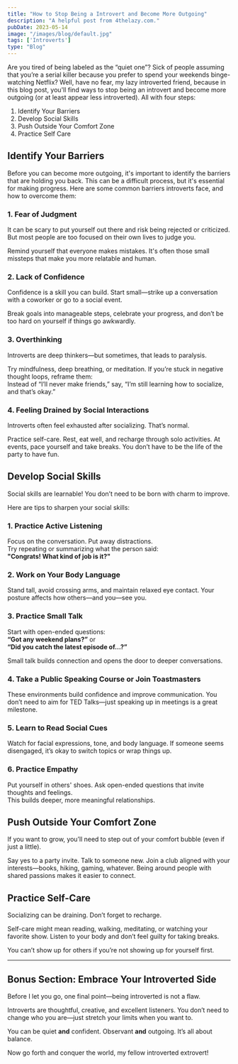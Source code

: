 ```yaml
---
title: "How to Stop Being a Introvert and Become More Outgoing"
description: "A helpful post from 4thelazy.com."
pubDate: 2023-05-14
image: "/images/blog/default.jpg"
tags: ['Introverts']
type: "Blog"
---
```


Are you tired of being labeled as the “quiet one”? Sick of people assuming that you’re a serial killer because you prefer to spend your weekends binge-watching Netflix? Well, have no fear, my lazy introverted friend, because in this blog post, you'll find ways to stop being an introvert and become more outgoing (or at least appear less introverted). All with four steps:

1. Identify Your Barriers  
2. Develop Social Skills  
3. Push Outside Your Comfort Zone  
4. Practice Self Care

## Identify Your Barriers

Before you can become more outgoing, it's important to identify the barriers that are holding you back. This can be a difficult process, but it's essential for making progress. Here are some common barriers introverts face, and how to overcome them:

### 1. Fear of Judgment

It can be scary to put yourself out there and risk being rejected or criticized. But most people are too focused on their own lives to judge you.

Remind yourself that everyone makes mistakes. It's often those small missteps that make you more relatable and human.

### 2. Lack of Confidence

Confidence is a skill you can build. Start small—strike up a conversation with a coworker or go to a social event.

Break goals into manageable steps, celebrate your progress, and don’t be too hard on yourself if things go awkwardly.

### 3. Overthinking

Introverts are deep thinkers—but sometimes, that leads to paralysis.

Try mindfulness, deep breathing, or meditation. If you’re stuck in negative thought loops, reframe them:  
Instead of “I’ll never make friends,” say, “I’m still learning how to socialize, and that’s okay.”

### 4. Feeling Drained by Social Interactions

Introverts often feel exhausted after socializing. That’s normal.

Practice self-care. Rest, eat well, and recharge through solo activities. At events, pace yourself and take breaks. You don’t have to be the life of the party to have fun.

## Develop Social Skills

Social skills are learnable! You don’t need to be born with charm to improve.

Here are tips to sharpen your social skills:

### 1. Practice Active Listening

Focus on the conversation. Put away distractions.  
Try repeating or summarizing what the person said:  
**"Congrats! What kind of job is it?"**

### 2. Work on Your Body Language

Stand tall, avoid crossing arms, and maintain relaxed eye contact. Your posture affects how others—and you—see you.

### 3. Practice Small Talk

Start with open-ended questions:  
**“Got any weekend plans?”** or  
**“Did you catch the latest episode of…?”**

Small talk builds connection and opens the door to deeper conversations.

### 4. Take a Public Speaking Course or Join Toastmasters

These environments build confidence and improve communication. You don’t need to aim for TED Talks—just speaking up in meetings is a great milestone.

### 5. Learn to Read Social Cues

Watch for facial expressions, tone, and body language. If someone seems disengaged, it’s okay to switch topics or wrap things up.

### 6. Practice Empathy

Put yourself in others' shoes. Ask open-ended questions that invite thoughts and feelings.  
This builds deeper, more meaningful relationships.

## Push Outside Your Comfort Zone

If you want to grow, you’ll need to step out of your comfort bubble (even if just a little).

Say yes to a party invite. Talk to someone new. Join a club aligned with your interests—books, hiking, gaming, whatever. Being around people with shared passions makes it easier to connect.

## Practice Self-Care

Socializing can be draining. Don’t forget to recharge.

Self-care might mean reading, walking, meditating, or watching your favorite show. Listen to your body and don’t feel guilty for taking breaks.

You can’t show up for others if you’re not showing up for yourself first.

---

## **Bonus Section: Embrace Your Introverted Side**

Before I let you go, one final point—being introverted is not a flaw.

Introverts are thoughtful, creative, and excellent listeners. You don’t need to change who you are—just stretch your limits when you want to.

You can be quiet **and** confident. Observant **and** outgoing. It’s all about balance.

Now go forth and conquer the world, my fellow introverted extrovert!